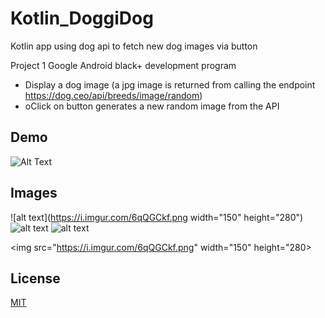 # Kotlin_DoggiDog
Kotlin app using dog api to fetch new dog images via button

Project 1 Google Android black+ development program

- Display a dog image (a jpg image is returned from calling the endpoint https://dog.ceo/api/breeds/image/random)
- oClick on button generates a new random image from the API


## Demo
![Alt Text](https://media4.giphy.com/media/Zo4HQgsIhdUL4j3MI5/giphy.gif?cid=790b761134332d2948681e9c67f559e19ddd4834a53d7089&rid=giphy.gif&ct=g)

## Images
![alt text](https://i.imgur.com/6qQGCkf.png width="150" height="280") 
![alt text](https://i.imgur.com/MAdnaz6.png)
![alt text](https://i.imgur.com/newqJza.png)

<img src="https://i.imgur.com/6qQGCkf.png" width="150" height="280>

## License
[MIT](https://choosealicense.com/licenses/mit/)

